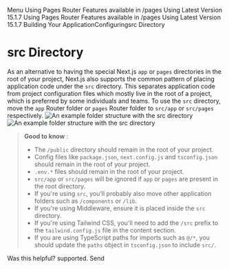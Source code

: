 Menu
Using Pages Router
Features available in /pages
Using Latest Version
15.1.7
Using Pages Router
Features available in /pages
Using Latest Version
15.1.7
Building Your ApplicationConfiguringsrc Directory
# src Directory
As an alternative to having the special Next.js `app` or `pages` directories in the root of your project, Next.js also supports the common pattern of placing application code under the `src` directory.
This separates application code from project configuration files which mostly live in the root of a project, which is preferred by some individuals and teams.
To use the `src` directory, move the `app` Router folder or `pages` Router folder to `src/app` or `src/pages` respectively.
![An example folder structure with the `src` directory](https://nextjs.org/_next/image?url=%2Fdocs%2Flight%2Fproject-organization-src-directory.png&w=3840&q=75)![An example folder structure with the `src` directory](https://nextjs.org/_next/image?url=%2Fdocs%2Fdark%2Fproject-organization-src-directory.png&w=3840&q=75)
> **Good to know** :
>   * The `/public` directory should remain in the root of your project.
>   * Config files like `package.json`, `next.config.js` and `tsconfig.json` should remain in the root of your project.
>   * `.env.*` files should remain in the root of your project.
>   * `src/app` or `src/pages` will be ignored if `app` or `pages` are present in the root directory.
>   * If you're using `src`, you'll probably also move other application folders such as `/components` or `/lib`.
>   * If you're using Middleware, ensure it is placed inside the `src` directory.
>   * If you're using Tailwind CSS, you'll need to add the `/src` prefix to the `tailwind.config.js` file in the content section.
>   * If you are using TypeScript paths for imports such as `@/*`, you should update the `paths` object in `tsconfig.json` to include `src/`.
> 

Was this helpful?
supported.
Send
